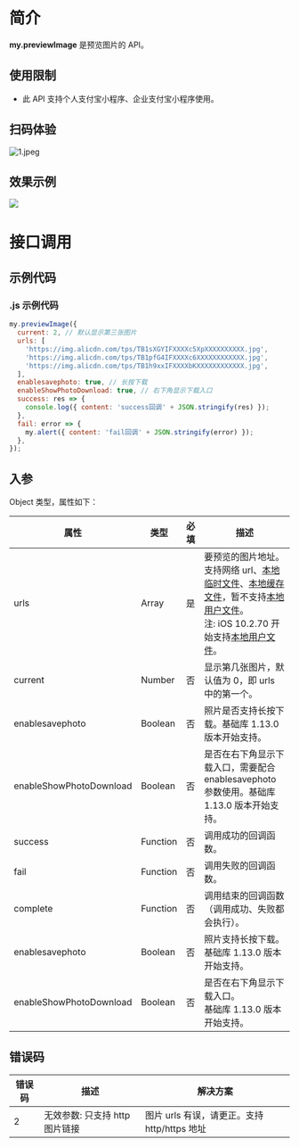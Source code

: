 # 简介

**my.previewImage** 是预览图片的 API。

## 使用限制

- 此 API 支持个人支付宝小程序、企业支付宝小程序使用。

## 扫码体验

![1.jpeg](https://cdn.nlark.com/yuque/0/2021/jpeg/179989/1625191726620-5e45ee53-b35c-4a2f-9088-24c5dce03300.jpeg#align=left&display=inline&height=157&margin=%5Bobject%20Object%5D&name=1.jpeg&originHeight=157&originWidth=127&size=19820&status=done&style=stroke&width=127#alt=&width=127)

## 效果示例

![](https://gw.alipayobjects.com/mdn/rms_aba389/afts/img/A*QtdsQIBkcP8AAAAAAAAAAAAAARQnAQ#alt=&width=300)

# 接口调用

## 示例代码

### .js 示例代码

```javascript
my.previewImage({
  current: 2, // 默认显示第三张图片
  urls: [
    'https://img.alicdn.com/tps/TB1sXGYIFXXXXc5XpXXXXXXXXXX.jpg',
    'https://img.alicdn.com/tps/TB1pfG4IFXXXXc6XXXXXXXXXXXX.jpg',
    'https://img.alicdn.com/tps/TB1h9xxIFXXXXbKXXXXXXXXXXXX.jpg',
  ],
  enablesavephoto: true, // 长按下载
  enableShowPhotoDownload: true, // 右下角显示下载入口
  success: res => {
    console.log({ content: 'success回调' + JSON.stringify(res) });
  },
  fail: error => {
    my.alert({ content: 'fail回调' + JSON.stringify(error) });
  },
});
```

## 入参

Object 类型，属性如下：

| **属性** | **类型** | **必填** | **描述** |
| --- | --- | --- | --- |
| urls | Array | 是 | 要预览的图片地址。<br />支持网络 url、[本地临时文件](https://opendocs.alipay.com/mini/03dt4s#%E6%9C%AC%E5%9C%B0%E4%B8%B4%E6%97%B6%E6%96%87%E4%BB%B6)、[本地缓存文件](https://opendocs.alipay.com/mini/03dt4s#%E6%9C%AC%E5%9C%B0%E7%BC%93%E5%AD%98%E6%96%87%E4%BB%B6)，暂不支持[本地用户文件](https://opendocs.alipay.com/mini/03dt4s#%E6%9C%AC%E5%9C%B0%E7%94%A8%E6%88%B7%E6%96%87%E4%BB%B6)。 <br /> 注: iOS 10.2.70 开始支持[本地用户文件](https://opendocs.alipay.com/mini/03dt4s#%E6%9C%AC%E5%9C%B0%E7%94%A8%E6%88%B7%E6%96%87%E4%BB%B6)。 |
| current | Number | 否 | 显示第几张图片，默认值为 0，即 urls 中的第一个。 |
| enablesavephoto | Boolean | 否 | 照片是否支持长按下载。基础库 1.13.0 版本开始支持。 |
| enableShowPhotoDownload | Boolean | 否 | 是否在右下角显示下载入口，需要配合 enablesavephoto 参数使用。基础库 1.13.0 版本开始支持。 |
| success | Function | 否 | 调用成功的回调函数。 |
| fail | Function | 否 | 调用失败的回调函数。 |
| complete | Function | 否 | 调用结束的回调函数（调用成功、失败都会执行）。 |
| enablesavephoto | Boolean | 否 | 照片支持长按下载。<br />基础库 1.13.0 版本开始支持。 |
| enableShowPhotoDownload | Boolean | 否 | 是否在右下角显示下载入口。<br />基础库 1.13.0 版本开始支持。 |

## 错误码

| **错误码** | **描述** | **解决方案** |
| --- | --- | --- |
| 2 | 无效参数: 只支持 http 图片链接 | 图片 urls 有误，请更正。支持 http/https 地址 |
